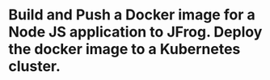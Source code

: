 # Build and Push a Docker image for a Node JS application to JFrog. Deploy the docker image to a Kubernetes cluster.

